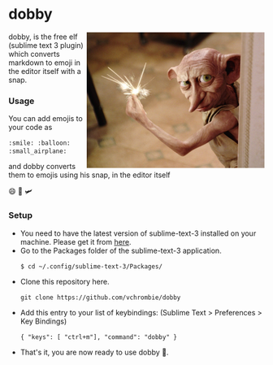 # dobby
<img src="media/dobby.jpg" width="350" align="right">

dobby, is the free elf (sublime text 3 plugin) which converts markdown to emoji in the editor itself with a snap. 

### Usage

You can add emojis to your code as 
```
:smile: :balloon: :small_airplane:
```
and dobby converts them to emojis using his snap, in the editor itself

:smile: :balloon: :small_airplane:


### Setup

- You need to have the latest version of sublime-text-3 installed on your machine. Please get it from [here]().
- Go to the Packages folder of the sublime-text-3 application.
	```
	$ cd ~/.config/sublime-text-3/Packages/
	```
- Clone this repository here.
	```
	git clone https://github.com/vchrombie/dobby
	``` 
- Add this entry to your list of keybindings: (Sublime Text > Preferences > Key Bindings)
	```
	{ "keys": [ "ctrl+m"], "command": "dobby" }
	```
- That's it, you are now ready to use dobby :tada:. 